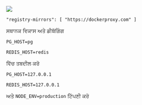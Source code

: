 ![](https://pub-b8db533c86124200a9d799bf3ba88099.r2.dev/2023/03/wbhiRD1.webp)

```
"registry-mirrors": [ "https://dockerproxy.com" ]
```

ਸਥਾਨਕ ਵਿਕਾਸ ਅਤੇ ਡੀਬੱਗਿੰਗ

```
PG_HOST=pg

REDIS_HOST=redis
```

ਵਿੱਚ ਤਬਦੀਲ ਕਰੋ

```
PG_HOST=127.0.0.1

REDIS_HOST=127.0.0.1

```

ਅਤੇ `NODE_ENV=production` ਟਿੱਪਣੀ ਕਰੋ